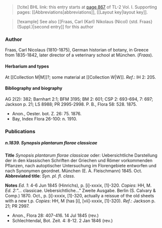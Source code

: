 > [!cite] BHL link: this entry starts at [page 867](https://www.biodiversitylibrary.org/item/103414#page/915/mode/1up) of TL-2 Vol. I.
> Supporting pages: [[Abbreviations|abbreviations]], [[Layout key|layout key]].

> [!example] See also [[Fraas, Carl (Karl) Nikolaus (Nicol) {std. Fraas} (Suppl.)|second entry]] for this author

### Author

Fraas, Carl Nicolaus (1810-1875), German historian of botany, in Greece from 1835-1842, later director of a veterinary school at München. (*Fraas*).

#### Herbarium and types

At [[Collection M|M]]?; some material at [[Collection W|W]].
*Ref*.: IH 2: 205.

#### Bibliography and biography

AG 2(2): 382; Barnhart 2:1; BFM 3195; BM 2: 601; CSP 2: 693-694, 7: 697; Jackson p. 21; LS 8988; PR 2995-2998. P. B., Flora 58: 528. 1875.
- Anon., Oester. bot. Z. 26: 75. 1876.
- Bay, Index Flora 26-100: n. 1910.

### Publications

##### n.1839. Synopsis plantarum florae classicae

**Title**
*Synopsis plantarum florae classicae* oder: Uebersichtliche Darstellung der in den klassischen Schriften der Griechen und Römer vorkommenden Pflanzen, nach autoptischer Untersuchung im Florengebiete entworfen und nach Synonymen geordnet. München (E. A. Fleischmann) 1845. Oct.
**Abbreviated title**: *Syn. pl. fl. class.*

**Notes**
*Ed. 1*: 4-6 Jun 1845 (Hinrichs), p. \[i\]-xxxix, \[1\]-320. *Copies*: HH, M.
*Ed. 2:"...* classicae. Uebersichtliche..." Zweite Ausgabe. Berlin (S. Calvary & Comp.) 1870. Oct., p. \[i\]-xxxix, \[1\]-320, actually a reissue of the old sheets with a new t.p. *Copies*: HH, M (has \[i\], \[vii\]-xxxix, \[1\]-320).
*Ref*.: Jackson p. 21; PR 2997.
- Anon., Flora 28: 407-416. 14 Jul 1845 (rev.)
- Schlechtendal, Bot. Zeit. 4: 8-12. 2 Jan 1846 (rev.)


